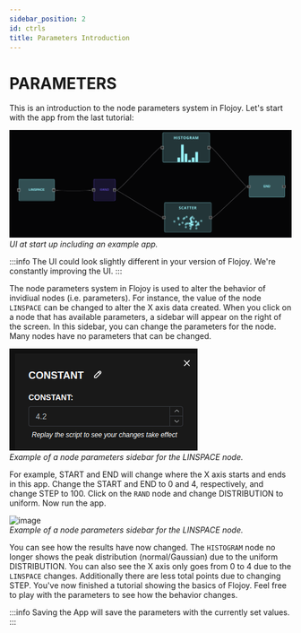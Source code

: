 ```yaml
---
sidebar_position: 2
id: ctrls
title: Parameters Introduction
---
```


# PARAMETERS

This is an introduction to the node parameters system in Flojoy. Let's start with the app from the last tutorial:

![image](/img/introduction/connections.png)
*UI at start up including an example app.*

:::info
The UI could look slightly different in your version of Flojoy. We're constantly improving the UI.
:::

The node parameters  system in Flojoy is used to alter the behavior of invidiual nodes (i.e. parameters). For instance, the value of the node `LINSPACE` can be changed to alter the X axis data created. When you click on a node that has available parameters, a sidebar will appear on the right of the screen. In this sidebar, you can change the parameters for the node. Many nodes have no parameters that can be changed.

![image](/img/introduction/sidebar.png) <br/>
*Example of a node parameters sidebar for the LINSPACE node.*

For example, START and END will change where the X axis starts and ends in this app. Change the START and END to 0 and 4, respectively, and change STEP to 100. Click on the `RAND` node and change DISTRIBUTION to uniform. Now run the app. 

![image](/img/introduction/params_changed.png) <br/>
*Example of a node parameters sidebar for the LINSPACE node.*

You can see how the results have now changed. The `HISTOGRAM` node no longer shows the peak distribution (normal/Gaussian) due to the uniform DISTRIBUTION. You can also see the X axis only goes from 0 to 4 due to the `LINSPACE` changes. Additionally there are less total points due to changing STEP. You've now finished a tutorial showing the basics of Flojoy. Feel free to play with the parameters to see how the behavior changes.

:::info
Saving the App will save the parameters with the currently set values.
:::
